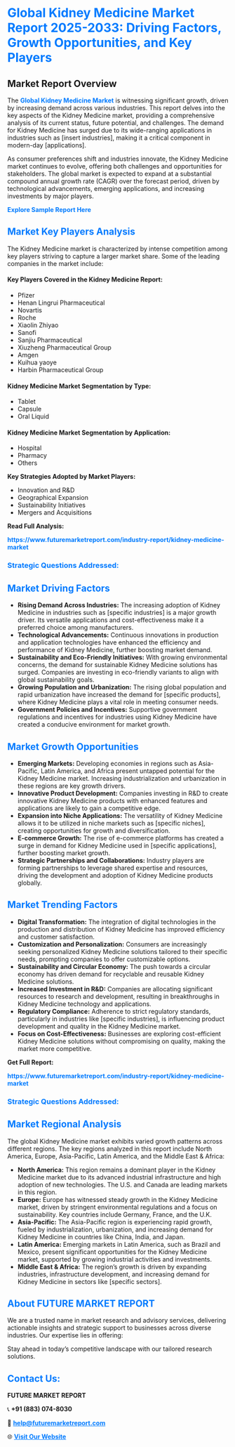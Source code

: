 <h1 style="color: #007BFF;">Global Kidney Medicine Market Report 2025-2033: Driving Factors, Growth Opportunities, and Key Players</h1>

<section id="overview">
<h2>Market Report Overview</h2>
<p>The <a href="https://www.futuremarketreport.com/industry-report/kidney-medicine-market" style="color: #007BFF; text-decoration: none;"><strong>Global Kidney Medicine Market</strong></a> is witnessing significant growth, driven by increasing demand across various industries. This report delves into the key aspects of the Kidney Medicine market, providing a comprehensive analysis of its current status, future potential, and challenges. The demand for Kidney Medicine has surged due to its wide-ranging applications in industries such as [insert industries], making it a critical component in modern-day [applications].</p>
<p>As consumer preferences shift and industries innovate, the Kidney Medicine market continues to evolve, offering both challenges and opportunities for stakeholders. The global market is expected to expand at a substantial compound annual growth rate (CAGR) over the forecast period, driven by technological advancements, emerging applications, and increasing investments by major players.</p>
</section>

<section id="overview">
<p><a href="https://www.futuremarketreport.com/request-sample/reportId=79773" style="color: #007BFF; text-decoration: none;"><strong>Explore Sample Report Here</strong></a></p>
</section>

<section id="key-players">
<h2 style="color: #007BFF;">Market Key Players Analysis</h2>
<p>The Kidney Medicine market is characterized by intense competition among key players striving to capture a larger market share. Some of the leading companies in the market include:</p>
<h4>Key Players Covered in the Kidney Medicine Report:</h4>
<ul><li>Pfizer</li><li>Henan Lingrui Pharmaceutical</li><li>Novartis</li><li>Roche</li><li>Xiaolin Zhiyao</li><li>Sanofi</li><li>Sanjiu Pharmaceutical</li><li>Xiuzheng Pharmaceutical Group</li><li>Amgen</li><li>Kuihua yaoye</li><li>Harbin Pharmaceutical Group</li></ul>
<h4>Kidney Medicine Market Segmentation by Type:</h4>
<ul><li>Tablet</li><li>Capsule</li><li>Oral Liquid</li></ul>

<h4>Kidney Medicine Market Segmentation by Application:</h4>
<ul><li>Hospital</li><li>Pharmacy</li><li>Others</li></ul>
<p><strong>Key Strategies Adopted by Market Players:</strong></p>
<ul>
<li>Innovation and R&D</li>
<li>Geographical Expansion</li>
<li>Sustainability Initiatives</li>
<li>Mergers and Acquisitions</li>
</ul>
</section>

<section>
<p><strong>Read Full Analysis: </strong></p><a href="https://www.futuremarketreport.com/industry-report/kidney-medicine-market" style="color: #007BFF; text-decoration: none;"><strong>https://www.futuremarketreport.com/industry-report/kidney-medicine-market</strong></a>
<h3 style="color: #007BFF;">Strategic Questions Addressed:</h3>
</section>

<section id="driving-factors">
<h2 style="color: #007BFF;">Market Driving Factors</h2>
<ul>
<li><strong>Rising Demand Across Industries:</strong> The increasing adoption of Kidney Medicine in industries such as [specific industries] is a major growth driver. Its versatile applications and cost-effectiveness make it a preferred choice among manufacturers.</li>
<li><strong>Technological Advancements:</strong> Continuous innovations in production and application technologies have enhanced the efficiency and performance of Kidney Medicine, further boosting market demand.</li>
<li><strong>Sustainability and Eco-Friendly Initiatives:</strong> With growing environmental concerns, the demand for sustainable Kidney Medicine solutions has surged. Companies are investing in eco-friendly variants to align with global sustainability goals.</li>
<li><strong>Growing Population and Urbanization:</strong> The rising global population and rapid urbanization have increased the demand for [specific products], where Kidney Medicine plays a vital role in meeting consumer needs.</li>
<li><strong>Government Policies and Incentives:</strong> Supportive government regulations and incentives for industries using Kidney Medicine have created a conducive environment for market growth.</li>
</ul>
</section>

<section id="growth-opportunities">
<h2 style="color: #007BFF;">Market Growth Opportunities</h2>
<ul>
<li><strong>Emerging Markets:</strong> Developing economies in regions such as Asia-Pacific, Latin America, and Africa present untapped potential for the Kidney Medicine market. Increasing industrialization and urbanization in these regions are key growth drivers.</li>
<li><strong>Innovative Product Development:</strong> Companies investing in R&D to create innovative Kidney Medicine products with enhanced features and applications are likely to gain a competitive edge.</li>
<li><strong>Expansion into Niche Applications:</strong> The versatility of Kidney Medicine allows it to be utilized in niche markets such as [specific niches], creating opportunities for growth and diversification.</li>
<li><strong>E-commerce Growth:</strong> The rise of e-commerce platforms has created a surge in demand for Kidney Medicine used in [specific applications], further boosting market growth.</li>
<li><strong>Strategic Partnerships and Collaborations:</strong> Industry players are forming partnerships to leverage shared expertise and resources, driving the development and adoption of Kidney Medicine products globally.</li>
</ul>
</section>

<section id="trending-factors">
<h2 style="color: #007BFF;">Market Trending Factors</h2>
<ul>
<li><strong>Digital Transformation:</strong> The integration of digital technologies in the production and distribution of Kidney Medicine has improved efficiency and customer satisfaction.</li>
<li><strong>Customization and Personalization:</strong> Consumers are increasingly seeking personalized Kidney Medicine solutions tailored to their specific needs, prompting companies to offer customizable options.</li>
<li><strong>Sustainability and Circular Economy:</strong> The push towards a circular economy has driven demand for recyclable and reusable Kidney Medicine solutions.</li>
<li><strong>Increased Investment in R&D:</strong> Companies are allocating significant resources to research and development, resulting in breakthroughs in Kidney Medicine technology and applications.</li>
<li><strong>Regulatory Compliance:</strong> Adherence to strict regulatory standards, particularly in industries like [specific industries], is influencing product development and quality in the Kidney Medicine market.</li>
<li><strong>Focus on Cost-Effectiveness:</strong> Businesses are exploring cost-efficient Kidney Medicine solutions without compromising on quality, making the market more competitive.</li>
</ul>
</section>

<section>
<p><strong>Get Full Report: </strong></p><a href="https://www.futuremarketreport.com/industry-report/kidney-medicine-market" style="color: #007BFF; text-decoration: none;"><strong>https://www.futuremarketreport.com/industry-report/kidney-medicine-market</strong></a>
<h3 style="color: #007BFF;">Strategic Questions Addressed:</h3>
</section>


<section id="regional-analysis">
<h2 style="color: #007BFF;">Market Regional Analysis</h2>
<p>The global Kidney Medicine market exhibits varied growth patterns across different regions. The key regions analyzed in this report include North America, Europe, Asia-Pacific, Latin America, and the Middle East & Africa:</p>
<ul>
<li><strong>North America:</strong> This region remains a dominant player in the Kidney Medicine market due to its advanced industrial infrastructure and high adoption of new technologies. The U.S. and Canada are leading markets in this region.</li>
<li><strong>Europe:</strong> Europe has witnessed steady growth in the Kidney Medicine market, driven by stringent environmental regulations and a focus on sustainability. Key countries include Germany, France, and the U.K.</li>
<li><strong>Asia-Pacific:</strong> The Asia-Pacific region is experiencing rapid growth, fueled by industrialization, urbanization, and increasing demand for Kidney Medicine in countries like China, India, and Japan.</li>
<li><strong>Latin America:</strong> Emerging markets in Latin America, such as Brazil and Mexico, present significant opportunities for the Kidney Medicine market, supported by growing industrial activities and investments.</li>
<li><strong>Middle East & Africa:</strong> The region’s growth is driven by expanding industries, infrastructure development, and increasing demand for Kidney Medicine in sectors like [specific sectors].</li>
</ul>
</section>

<footer>
<h2 style="color: #007BFF;">About FUTURE MARKET REPORT</h2>
<p>We are a trusted name in market research and advisory services, delivering actionable insights and strategic support to businesses across diverse industries. Our expertise lies in offering:</p>

<p>Stay ahead in today’s competitive landscape with our tailored research solutions.</p>

<h2 style="color: #007BFF;">Contact Us:</h2>
<p><strong>FUTURE MARKET REPORT</strong></p>
<p>📞 <strong>+91 (883) 074-8030</strong></p>
<p>📧 <strong><a href="mailto:help@futuremarketreport.com" style="color: #007BFF;">help@futuremarketreport.com</a></strong></p>
<p>🌐 <strong><a href="https://www.futuremarketreport.com/" style="color: #007BFF;">Visit Our Website</a></strong></p>
</footer>